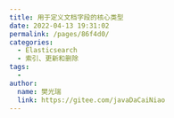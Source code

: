 ```yaml
---
title: 用于定义文档字段的核心类型
date: 2022-04-13 19:31:02
permalink: /pages/86f4d0/
categories:
  - Elasticsearch
  - 索引、更新和删除
tags:
  - 
author: 
  name: 樊光瑞
  link: https://gitee.com/javaDaCaiNiao
---
```

